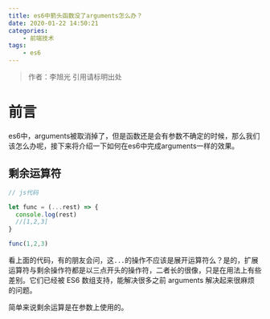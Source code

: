 ```yaml
---
title: es6中箭头函数没了arguments怎么办？
date: 2020-01-22 14:50:21
categories: 
	- 前端技术
tags: 
	- es6
---
```

> 作者：李旭光
> 引用请标明出处


# 前言
es6中，arguments被取消掉了，但是函数还是会有参数不确定的时候，那么我们该怎么办呢，接下来将介绍一下如何在es6中完成arguments一样的效果。
<!-- more -->

## 剩余运算符
``` js
// js代码

let func = (...rest) => {
  console.log(rest)
  //[1,2,3]
}

func(1,2,3)
```

看上面的代码，有的朋友会问，这`...`的操作不应该是展开运算符么？是的，扩展运算符与剩余操作符都是以三点开头的操作符，二者长的很像，只是在用法上有些差别。它们已经被 ES6 数组支持，能解决很多之前 arguments 解决起来很麻烦的问题。

简单来说剩余运算是在参数上使用的。
